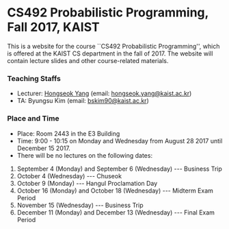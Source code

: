 # CS492 Probabilistic Programming, Fall 2017, KAIST 

This is a website for the course ``CS492 Probabilistic Programming'', which is offered 
at the KAIST CS department in the fall of 2017. The website will contain lecture slides
and other course-related materials.

### Teaching Staffs

* Lecturer: [Hongseok Yang](https://cs.kaist.ac.kr/people/view?idx=552&kind=faculty&menu=160) (email: hongseok.yang@kaist.ac.kr)
* TA: Byungsu Kim (email: bskim90@kaist.ac.kr)

### Place and Time

* Place: Room 2443 in the E3 Building
* Time: 9:00 - 10:15 on Monday and Wednesday from August 28 2017 until December 15 2017.
* There will be no lectures on the following dates:
1. September 4 (Monday) and September 6 (Wednesday) --- Business Trip
2. October 4 (Wednesday) --- Chuseok
3. October 9 (Monday) --- Hangul Proclamation Day
4. October 16 (Monday) and October 18 (Wednesday) --- Midterm Exam Period
5. November 15 (Wednesday) --- Business Trip
6. December 11 (Monday) and December 13 (Wednesday) --- Final Exam Period

